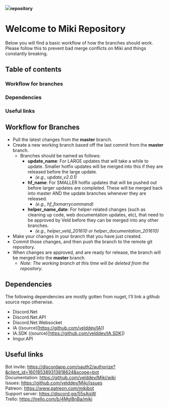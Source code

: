 <img src="http://miki.rie.one/img/ia_miki_logo.png"/><b>repository</b>

# Welcome to Miki Repository
Below you will find a basic workflow of how the branches should work. Please follow this to prevent bad merge conflicts on Miki and things constantly breaking.

## Table of contents

### Workflow for branches
### Dependencies
### Useful links

## Workflow for Branches

* Pull the latest changes from the **master** branch.
* Create a new working branch based off the last commit from the **master** branch.
  * Branches should be named as follows:
    * **update_name**: For LARGE updates that will take a while to update. Smaller hotfix updates will be merged into this if they are released before the large update.
      * *(e.g., update_v2.0.1)*
    * **hf_name**: For SMALLER hotfix updates that will be pushed out before larger updates are completed. These will be merged back into master AND the update branches whenever they are released.
      * *(e.g., hf_fixmarrycommand)*
    * **helper_name_date**: For helper-related changes (such as cleaning up code, web documentation updates, etc), that need to be approved by Veld before they can be merged into any other branches.
      * *(e.g., helper_veld_201610 or helper_documentation_201610)*
* Make your changes in your branch that you have just created.
* Commit those changes, and then push the branch to the remote git repository.
* When changes are approved, and are ready for release, the branch will be merged into the **master** branch.
  * *Note: The working branch at this time will be deleted from the repository.*
  
## Dependencies
The following dependencies are mostly gotten from nuget, I'll link a github source repo otherwise.

* Discord.Net
* Discord.Net.API
* Discord.Net.Websocket
* IA ((source)[https://github.com/velddev/IA])
* IA.SDK ((source)[https://github.com/velddev/IA.SDK])
* Imgur.API
  
## Useful links
Bot invite: https://discordapp.com/oauth2/authorize?&client_id=160185389313818624&scope=bot<br>
Documentation: https://github.com/velddev/Miki/wiki<br>
Issues: https://github.com/velddev/Miki/issues<br>
Patreon: https://www.patreon.com/mikibot<br>
Support server: https://discord.gg/55sAjsW<br>
Trello: https://trello.com/b/4Mgl8nBa/miki<br>
